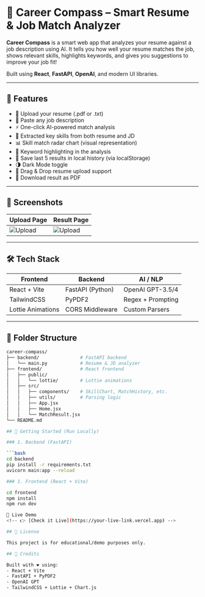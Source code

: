# 🎯 Career Compass – Smart Resume & Job Match Analyzer

**Career Compass** is a smart web app that analyzes your resume against a job description using AI. It tells you how well your resume matches the job, shows relevant skills, highlights keywords, and gives you suggestions to improve your job fit!

Built using **React**, **FastAPI**, **OpenAI**, and modern UI libraries.

---

## 🚀 Features

- 📂 Upload your resume (.pdf or .txt)
- 📝 Paste any job description
- ⚡ One-click AI-powered match analysis
- 🧠 Extracted key skills from both resume and JD
- 📊 Skill match radar chart (visual representation)
- 🧩 Keyword highlighting in the analysis
- 💾 Save last 5 results in local history (via localStorage)
- 🌗 Dark Mode toggle
- 🧲 Drag & Drop resume upload support
- 📄 Download result as PDF

---

## 📸 Screenshots

| Upload Page | Result Page |
|-------------|-------------|
| ![Upload](public/screenshots/upload1.png) | ![Upload](public/screenshots/upload2.png)|![Result](public/screenshots/Result1.png) |![Result](public/screenshots/Result2.png) 

---

## 🛠️ Tech Stack

| Frontend           | Backend           | AI / NLP           |
|--------------------|-------------------|--------------------|
| React + Vite       | FastAPI (Python)  | OpenAI GPT-3.5/4   |
| TailwindCSS        | PyPDF2            | Regex + Prompting  |
| Lottie Animations  | CORS Middleware   | Custom Parsers     |

---

## 📂 Folder Structure

```bash
career-compass/
├── backend/               # FastAPI backend
│   └── main.py            # Resume & JD analyzer
├── frontend/              # React frontend
│   ├── public/
│   │   └── lottie/        # Lottie animations
│   ├── src/
│   │   ├── components/    # SkillChart, MatchHistory, etc.
│   │   ├── utils/         # Parsing logic
│   │   ├── App.jsx
│   │   ├── Home.jsx
│   │   └── MatchResult.jsx
└── README.md

## 🔧 Getting Started (Run Locally)

### 1. Backend (FastAPI)

```bash
cd backend
pip install -r requirements.txt
uvicorn main:app --reload

### 1. Frontend (React + Vite)

cd frontend
npm install
npm run dev

🔗 Live Demo
<!-- 👉 [Check it Live](https://your-live-link.vercel.app) -->

## 📃 License

This project is for educational/demo purposes only.

## 🙌 Credits

Built with ❤️ using:
- React + Vite
- FastAPI + PyPDF2
- OpenAI GPT
- TailwindCSS + Lottie + Chart.js





